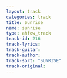 ```yaml
---
layout: track
categories: track
title: Sunrise
name: sunrise
type: ahfow_track
track-id: 216
track-lyrics: 
track-guitar: 
track-author: 
track-sort: "SUNRISE"
track-original: 
---
```

